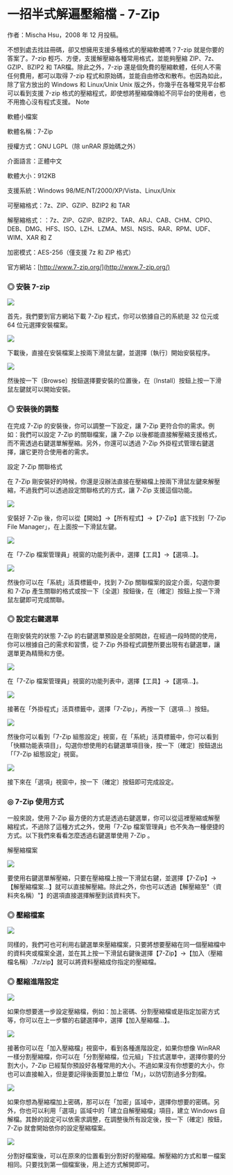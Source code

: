 # 一招半式解遍壓縮檔 - 7-Zip

作者：Mischa Hsu，2008 年 12 月投稿。

不想到處去找註冊碼，卻又想擁用支援多種格式的壓縮軟體嗎？7-zip 就是你要的答案了。7-zip 輕巧、方便，支援解壓縮各種常用格式，並能夠壓縮 ZIP、7z、GZIP、BZIP2 和 TAR檔。除此之外，7-zip 還是個免費的壓縮軟體，任何人不需任何費用，都可以取得 7-zip 程式和原始碼，並能自由修改和散布。也因為如此，除了官方放出的 Windows 和 Linux/Unix Unix 版之外，你幾乎在各種常見平台都可以看到支援 7-zip 格式的壓縮程式，即使想將壓縮檔傳給不同平台的使用者，也不用擔心沒有程式支援。 Note

軟體小檔案

軟體名稱：7-Zip

授權方式：GNU LGPL（除 unRAR 原始碼之外）

介面語言：正體中文

軟體大小：912KB

支援系統：Windows 98/ME/NT/2000/XP/Vista、Linux/Unix

可壓縮格式：7z、ZIP、GZIP、BZIP2 和 TAR

解壓縮格式：：7z、ZIP、GZIP、BZIP2、TAR、ARJ、CAB、CHM、CPIO、DEB、DMG、HFS、ISO、LZH、LZMA、MSI、NSIS、RAR、RPM、UDF、WIM、XAR 和 Z

加密模式：AES-256（僅支援 7z 和 ZIP 格式）

官方網站：[http://www.7-zip.org/](http://www.7-zip.org/)

### ◎ 安裝 7-zip

![](http://www.openfoundry.org/images/081229/7z1.png)  

首先，我們要到官方網站下載 7-Zip 程式，你可以依據自己的系統是 32 位元或 64 位元選擇安裝檔案。

![](http://www.openfoundry.org/images/081229/7z2.png)

下載後，直接在安裝檔案上按兩下滑鼠左鍵，並選擇〔執行〕開始安裝程序。

![](http://www.openfoundry.org/images/081229/7z3.png)

然後按一下〔Browse〕按鈕選擇要安裝的位置後，在〔Install〕按鈕上按一下滑鼠左鍵就可以開始安裝。

### ◎ 安裝後的調整

在完成 7-Zip 的安裝後，你可以調整一下設定，讓 7-Zip 更符合你的需求。例如：我們可以設定 7-Zip 的關聯檔案，讓 7-Zip 以後都能直接解壓縮支援格式，而不需透過右鍵選單解壓縮。另外，你還可以透過 7-Zip 外掛程式管理右鍵選擇，讓它更符合使用者的需求。

設定 7-Zip 關聯格式

在 7-Zip 剛安裝好的時候，你還是沒辦法直接在壓縮檔上按兩下滑鼠左鍵來解壓縮，不過我們可以透過設定關聯格式的方式，讓 7-Zip 支援這個功能。

![](http://www.openfoundry.org/images/081229/7z4.png)

安裝好 7-Zip 後，你可以從【開始】->【所有程式】->【7-Zip】底下找到「7-Zip File Manager」，在上面按一下滑鼠左鍵。

[![](http://www.openfoundry.org/images/081229/7z5.png)](http://www.openfoundry.org/images/081229/7z5.png)

在「7-Zip 檔案管理員」視窗的功能列表中，選擇【工具】->【選項…】。

![](http://www.openfoundry.org/images/081229/7z6.png)

然後你可以在「系統」活頁標籤中，找到 7-Zip 關聯檔案的設定介面，勾選你要和 7-Zip 產生關聯的格式或按一下〔全選〕按鈕後，在〔確定〕按鈕上按一下滑鼠左鍵即可完成關聯。

### ◎ 設定右鍵選單

在剛安裝完的狀態 7-Zip 的右鍵選單預設是全部開啟，在經過一段時間的使用，你可以根據自己的需求和習慣，從 7-Zip 外掛程式調整所要出現有右鍵選單，讓選單更為精簡和方便。

[![](http://www.openfoundry.org/images/081229/7z5.png)](http://www.openfoundry.org/images/081229/7z5.png)

在「7-Zip 檔案管理員」視窗的功能列表中，選擇【工具】->【選項…】。

![](http://www.openfoundry.org/images/081229/7z7.png)

接著在「外掛程式」活頁標籤中，選擇「7-Zip」，再按一下〔選項…〕按鈕。

![](http://www.openfoundry.org/images/081229/7z8.png)

然後你可以看到「7-Zip 組態設定」視窗，在「系統」活頁標籤中，你可以看到「快顯功能表項目」，勾選你想使用的右鍵選單項目後，按一下〔確定〕按鈕退出「「7-Zip 組態設定」視窗。

![](http://www.openfoundry.org/images/081229/7z9.png)

接下來在「選項」視窗中，按一下〔確定〕按鈕即可完成設定。

### ◎ 7-Zip 使用方式

一般來說，使用 7-Zip 最方便的方式是透過右鍵選單，你可以從這裡壓縮或解壓縮程式，不過除了這種方式之外，使用「7-Zip 檔案管理員」也不失為一種便捷的方式。以下我們來看看怎麼透過右鍵選單使用 7-Zip 。

解壓縮檔案

![](http://www.openfoundry.org/images/081229/7z10.png)

要使用右鍵選單解壓縮，只要在壓縮檔上按一下滑鼠右鍵，並選擇【7-Zip】->【解壓縮檔案…】就可以直接解壓縮。除此之外，你也可以透過【解壓縮至"（資料夾名稱）\"】的選項直接選擇解壓到該資料夾下。

### ◎ 壓縮檔案

![](http://www.openfoundry.org/images/081229/7z11.png)

同樣的，我們可也可利用右鍵選單來壓縮檔案，只要將想要壓縮在同一個壓縮檔中的資料夾或檔案全選，並在其上按一下滑鼠右鍵後選擇【7-Zip】->【加入（壓縮檔名稱）.7z/zip】就可以將資料壓縮成你指定的壓縮檔。

### ◎ 壓縮進階設定

![](http://www.openfoundry.org/images/081229/7z12.png)

如果你想要進一步設定壓縮檔，例如：加上密碼、分割壓縮檔或是指定加密方式等，你可以在上一步驟的右鍵選擇中，選擇【加入壓縮檔…】。

![](http://www.openfoundry.org/images/081229/7z13.png)

接著你可以在「加入壓縮檔」視窗中，看到各種進階設定，如果你想像 WinRAR 一樣分割壓縮檔，你可以在「分割壓縮檔，位元組」下拉式選單中，選擇你要的分割大小，7-Zip 已經幫你預設好各種常用的大小。不過如果沒有你想要的大小，你也可以直接輸入，但是要記得後面要加上單位「M」，以防切割過多分割檔。

![](http://www.openfoundry.org/images/081229/7z14.png)

如果你想為壓縮檔加上密碼，那可以在「加密」區域中，選擇你想要的密碼。另外，你也可以利用「選項」區域中的「建立自解壓縮檔」項目，建立 Windows 自解檔。其餘的設定可以依需求調整，在調整後所有設定後，按一下〔確定〕按鈕，7-Zip 就會開始依你的設定壓縮檔案。

![](http://www.openfoundry.org/images/081229/7z16.png)

分割好檔案後，可以在原來的位置看到分割好的壓縮檔。解壓縮的方式和單一檔案相同。只要找到第一個檔案後，用上述方式解開即可。